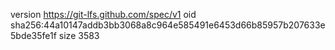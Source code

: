 version https://git-lfs.github.com/spec/v1
oid sha256:44a10147addb3bb3068a8c964e585491e6453d66b85957b207633e5bde35fe1f
size 3583
